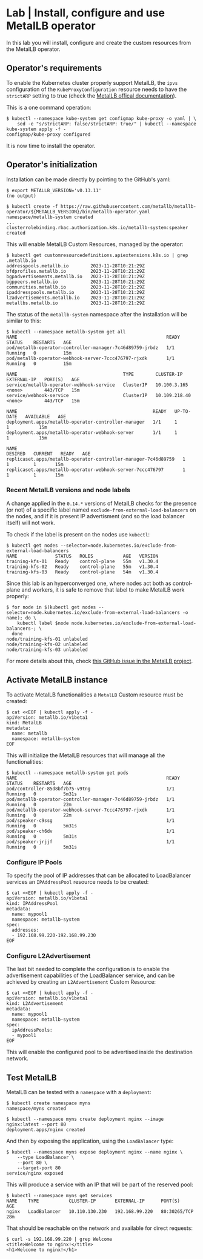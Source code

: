 # Lab | Install, configure and use MetalLB operator

In this lab you will install, configure and create the custom resources from
the MetalLB operator.

## Operator's requirements

To enable the Kubernetes cluster properly support MetalLB, the `ipvs`
configuration of the `KubeProxyConfiguration` resource needs to have the
`strictARP` setting to true (check the [MetalLB offical documentation](https://metallb.universe.tf/installation/#preparation)).

This is a one command operation:

```console
$ kubectl --namespace kube-system get configmap kube-proxy -o yaml | \
    sed -e "s/strictARP: false/strictARP: true/" | kubectl --namespace kube-system apply -f -
configmap/kube-proxy configured
```

It is now time to install the operator.

## Operator's initialization

Installation can be made directly by pointing to the GitHub's yaml:

```console
$ export METALLB_VERSION='v0.13.11'
(no output)

$ kubectl create -f https://raw.githubusercontent.com/metallb/metallb-operator/${METALLB_VERSION}/bin/metallb-operator.yaml
namespace/metallb-system created
...
clusterrolebinding.rbac.authorization.k8s.io/metallb-system:speaker created
```

This will enable MetalLB Custom Resources, managed by the operator:

```console
$ kubectl get customresourcedefinitions.apiextensions.k8s.io | grep .metallb.io
addresspools.metallb.io        2023-11-28T10:21:29Z
bfdprofiles.metallb.io         2023-11-28T10:21:29Z
bgpadvertisements.metallb.io   2023-11-28T10:21:29Z
bgppeers.metallb.io            2023-11-28T10:21:29Z
communities.metallb.io         2023-11-28T10:21:29Z
ipaddresspools.metallb.io      2023-11-28T10:21:29Z
l2advertisements.metallb.io    2023-11-28T10:21:29Z
metallbs.metallb.io            2023-11-28T10:21:29Z
```

The status of the `metallb-system` namespace after the installation will be
similar to this:

```console
$ kubectl --namespace metallb-system get all
NAME                                                       READY   STATUS    RESTARTS   AGE
pod/metallb-operator-controller-manager-7c46d89759-jrbdz   1/1     Running   0          15m
pod/metallb-operator-webhook-server-7ccc476797-rjxdk       1/1     Running   0          15m

NAME                                       TYPE        CLUSTER-IP      EXTERNAL-IP   PORT(S)   AGE
service/metallb-operator-webhook-service   ClusterIP   10.100.3.165    <none>        443/TCP   15m
service/webhook-service                    ClusterIP   10.109.218.40   <none>        443/TCP   15m

NAME                                                  READY   UP-TO-DATE   AVAILABLE   AGE
deployment.apps/metallb-operator-controller-manager   1/1     1            1           15m
deployment.apps/metallb-operator-webhook-server       1/1     1            1           15m

NAME                                                             DESIRED   CURRENT   READY   AGE
replicaset.apps/metallb-operator-controller-manager-7c46d89759   1         1         1       15m
replicaset.apps/metallb-operator-webhook-server-7ccc476797       1         1         1       15m
```

### Recent MetalLB versions and node labels

A change applied in the `0.14.*` versions of MetalLB checks for the presence (or
not) of a specific label named `exclude-from-external-load-balancers` on the
nodes, and if it is present IP advertisment (and so the load balancer itself)
will not work.

To check if the label is present on the nodes use `kubectl`:

```console
$ kubectl get nodes --selector=node.kubernetes.io/exclude-from-external-load-balancers
NAME              STATUS   ROLES           AGE   VERSION
training-kfs-01   Ready    control-plane   55m   v1.30.4
training-kfs-02   Ready    control-plane   55m   v1.30.4
training-kfs-03   Ready    control-plane   54m   v1.30.4
```

Since this lab is an hyperconverged one, where nodes act both as control-plane
and workers, it is safe to remove that label to make MetalLB work properly:

```console
$ for node in $(kubectl get nodes --selector=node.kubernetes.io/exclude-from-external-load-balancers -o name); do \
    kubectl label $node node.kubernetes.io/exclude-from-external-load-balancers-; \
  done
node/training-kfs-01 unlabeled
node/training-kfs-02 unlabeled
node/training-kfs-03 unlabeled
```

For more details about this, check [this GitHub issue in the MetalLB project](https://github.com/metallb/metallb-operator/issues/490).

## Activate MetalLB instance

To activate MetalLB functionalities a `MetalLB` Custom resource must be created:

```console
$ cat <<EOF | kubectl apply -f -
apiVersion: metallb.io/v1beta1
kind: MetalLB
metadata:
  name: metallb
  namespace: metallb-system
EOF
```

This will initialize the MetalLB resources that will manage all the
functionalities:

```console
$ kubectl --namespace metallb-system get pods
NAME                                                       READY   STATUS    RESTARTS   AGE
pod/controller-85d8bf7b75-v9tng                            1/1     Running   0          5m31s
pod/metallb-operator-controller-manager-7c46d89759-jrbdz   1/1     Running   0          22m
pod/metallb-operator-webhook-server-7ccc476797-rjxdk       1/1     Running   0          22m
pod/speaker-c9ssg                                          1/1     Running   0          5m31s
pod/speaker-ch6dv                                          1/1     Running   0          5m31s
pod/speaker-jrjjf                                          1/1     Running   0          5m31s
```

### Configure IP Pools

To specify the pool of IP addresses that can be allocated to LoadBalancer
services an `IPAddressPool` resource needs to be created:

```console
$ cat <<EOF | kubectl apply -f -
apiVersion: metallb.io/v1beta1
kind: IPAddressPool
metadata:
  name: mypool1
  namespace: metallb-system
spec:
  addresses:
  - 192.168.99.220-192.168.99.230
EOF
```

### Configure L2Advertisement

The last bit needed to complete the configuration is to enable the advertisement
capabilities of the LoadBalancer service, and can be achieved by creating an
`L2Advertisement` Custom Resource:

```console
$ cat <<EOF | kubectl apply -f -
apiVersion: metallb.io/v1beta1
kind: L2Advertisement
metadata:
  name: mypool1
  namespace: metallb-system
spec:
  ipAddressPools:
  - mypool1
EOF
```

This will enable the configured pool to be advertised inside the destination
network.

## Test MetalLB

MetalLB can be tested with a `namespace` with a `deployment`:

```console
$ kubectl create namespace myns
namespace/myns created

$ kubectl --namespace myns create deployment nginx --image nginx:latest --port 80
deployment.apps/nginx created
```

And then by exposing the application, using the `LoadBalancer` type:

```console
$ kubectl --namespace myns expose deployment nginx --name nginx \
    --type LoadBalancer \
    --port 80 \
    --target-port 80
service/nginx exposed
```

This will produce a service with an IP that will be part of the reserved pool:

```console
$ kubectl --namespace myns get services
NAME    TYPE           CLUSTER-IP       EXTERNAL-IP      PORT(S)        AGE
nginx   LoadBalancer   10.110.130.230   192.168.99.220   80:30265/TCP   28m
```

That should be reachable on the network and available for direct requests:

```console
$ curl -s 192.168.99.220 | grep Welcome
<title>Welcome to nginx!</title>
<h1>Welcome to nginx!</h1>
```

